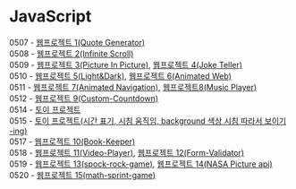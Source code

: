 # JavaScript

0507 - <a href="./udemy_JS/quote_generator">웹프로젝트 1(Quote Generator)</a><br>
0508 - <a href="./udemy_JS/infinity_scroll">웹프로젝트 2(Infinite Scroll)</a><br>
0509 - <a href="./udemy_JS/picture_in_picture">웹프로젝트 3(Picture In Picture)</a>, <a href="./udemy_JS/joke_teller">웹프로젝트 4(Joke Teller)</a><br> 
0510 - <a href="./udemy_JS/light-dark-mode">웹프로젝트 5(Light&Dark)</a>, <a href="./udemy_JS/animated-web">웹프로젝트 6(Animated Web)</a><br> 
0511 - <a href="./udemy_JS/animated-navigation">웹프로젝트 7(Animated Navigation)</a>, <a href="./udemy_JS/music-player">웹프로젝트8(Music Player)</a><br>
0512 - <a href="./udemy_JS/custom-countdown">웹프로젝트 9(Custom-Countdown)</a><br>
0514 - <a href="./timetimer">토이 프로젝트</a><br>
0515 - <a href="./timetimer">토이 프로젝트(시간 표기, 시침 움직임, background 색상 시침 따라서 보이기 -ing)</a><br>
0517 - <a href="./udemy_JS/book-keeper">웹프로젝트 10(Book-Keeper)</a><br>
0518 - <a href="./udemy_JS/video-player">웹프로젝트 11(Video-Player)</a>, <a href="./udemy_JS/form-validator">웹프로젝트 12(Form-Validator)</a><br>
0519 - <a href="./udemy_JS/spock-rock-game">웹프로젝트 13(spock-rock-game)</a>, <a href="./udemy_JS/nasa-api-pictures">웹프로젝트 14(NASA Picture api)</a><br>
0520 - <a href="./udemy_JS/math-sprint-game">웹프로젝트 15(math-sprint-game)</a><br>
